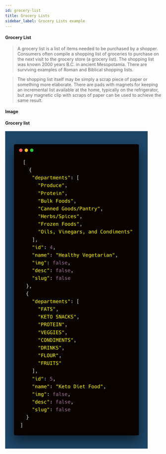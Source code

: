 ```yaml
---
id: grocery-list
title: Grocery Lists
sidebar_label: Grocery Lists example
---
```



#### Grocery List


>
>A grocery list is a list of items needed to be purchased by a shopper. Consumers often compile a shopping list of groceries to purchase on the next visit to the grocery store (a grocery list). The shopping list was known 2000 years B.C. in ancient Mesopotamia. There are surviving examples of Roman and Biblical shopping lists.

>The shopping list itself may be simply a scrap piece of paper or something more elaborate. There are pads with magnets for keeping an incremental list available at the home, typically on the refrigerator, but any magnetic clip with scraps of paper can be used to achieve the same result.
>

#### Image
#### Grocery list
![](https://raw.githubusercontent.com/GroceriStar/creative/master/fetch-examples/grocery-list-structure.png)


<!-- #### Download link
[]() -->
